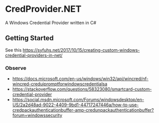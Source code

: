 # CredProvider.NET
A Windows Credential Provider written in C#

## Getting Started
See this https://syfuhs.net/2017/10/15/creating-custom-windows-credential-providers-in-net/


### Observe
- https://docs.microsoft.com/en-us/windows/win32/api/wincred/nf-wincred-creduipromptforwindowscredentialsa
- https://stackoverflow.com/questions/58323080/smartcard-custom-credential-provider
- https://social.msdn.microsoft.com/Forums/windowsdesktop/en-US/2a2d48ad-9022-4409-9bd1-44717247446a/how-to-use-credpackauthenticationbuffer-amp-credunpackauthenticationbuffer?forum=windowssecurity
